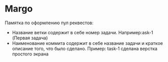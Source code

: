 # Margo

Памятка по оформлению пул реквестов: 
- Название ветки содержит в себе номер задачи. Например:ask-1 (Первая задача)
- Наименование коммита содержит в себе название задачи и краткое описание того, что было сделано. Пример: task-1 сделана верстка простого экрана
